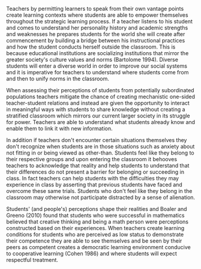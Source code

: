 
Teachers by permitting learners to speak from their own vantage points create learning contexts where students are able to empower themselves throughout the strategic learning process. If a teacher listens to his student and comes to understand her personality history and academic strengths and weaknesses he prepares students for the world she will create after commencement by building a bridge between his instructional practices and how the student conducts herself outside the classroom. This is because educational institutions are socializing institutions that mirror the greater society's culture values and norms (Bartolome 1994). Diverse students will enter a diverse world in order to improve our social systems and it is imperative for teachers to understand where students come from and then to unify norms in the classroom.

When assessing their perceptions of students from potentially subordinated populations teachers mitigate the chance of creating mechanistic one-sided teacher-student relations and instead are given the opportunity to interact in meaningful ways with students to share knowledge without creating a stratified classroom which mirrors our current larger society in its struggle for power. Teachers are able to understand what students already know and enable them to link it with new information.

In addition if teachers don't encounter certain situations themselves they don't recognize when students are in those situations such as anxiety about not fitting in or being viewed as other-than. Students feel like they belong to their respective groups and upon entering the classroom it behooves teachers to acknowledge that reality and help students to understand that their differences do not present a barrier for belonging or succeeding in class. In fact teachers can help students with the difficulties they may experience in class by asserting that previous students have faced and overcome these same trials. Students who don't feel like they belong in the classroom may otherwise not participate distracted by a sense of alienation.

Students' (and people's) perceptions shape their realities and Boaler and Greeno (2010) found that students who were successful in mathematics believed that creative thinking and being a math person were perceptions constructed based on their experiences. When teachers create learning conditions for students who are perceived as low status to demonstrate their competence they are able to see themselves and be seen by their peers as competent creates a democratic learning environment conducive to cooperative learning (Cohen 1986) and where students will expect respectful treatment.
